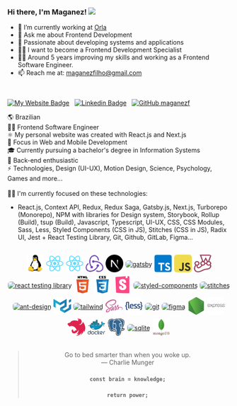 ### Hi there, I'm Maganez! <img src="https://media.giphy.com/media/hvRJCLFzcasrR4ia7z/giphy.gif" width="20px">

- 🔭 I’m currently working at [Orla]([https://www.orla.tech/)
- 💬 Ask me about Frontend Development
- 💟 Passionate about developing systems and applications
- 👨‍💻 I want to become a Frontend Development Specialist
- 👨‍💻 Around 5 years improving my skills and working as a Frontend Software Engineer.
- 📫 Reach me at: maganezfilho@gmail.com

</br>

[![My Website Badge](https://img.shields.io/badge/-My_Website-101d42?style=flat-square&logo=react&logoColor=white&link=http://maganezf-me.vercel.app/)](http://maganezf-me.vercel.app/)
&nbsp;
[![Linkedin Badge](https://img.shields.io/badge/-LinkedIn-blue?style=flat-square&logo=Linkedin&logoColor=white&link=https://www.linkedin.com/in/maganezf/)](https://www.linkedin.com/in/maganezf/)
&nbsp;
[![GitHub maganezf](https://img.shields.io/github/followers/maganezf?label=follow+me&style=social)](https://github.com/maganezf)

🌎 Brazilian <br/> 👨‍💻 Frontend Software Engineer <br/> ⚛ My personal website was
created with React.js and Next.js <br/> 🎯 Focus in Web and Mobile Development
<br/> 🎓 Currently pursuing a bachelor's degree in Information Systems <br/> 👀
Back-end enthusiastic <br/> ⚡ Technologies, Design (UI-UX), Motion Design,
Science, Psychology, Games and more...<br/> <br> 👨‍💻 I'm currently focused on
these technologies:

- React.js, Context API, Redux, Redux Saga, Gatsby.js, Next.js, Turborepo (Monorepo), NPM with libraries for Design system, Storybook, Rollup (Build), tsup (Build), Javascript, Typescript, UI-UX, CSS, CSS Modules, Sass, Less, Styled Components (CSS in JS), Stitches (CSS in JS), Radix UI, Jest + React Testing Library, Git, Github, GitLab, Figma...

<br/>

<div align="center" style="display: flex; flex-wrap: wrap; flex: 1; align-items: center; justify-content: center; flex-direction: row; gap: 5px">
      <a href="https://www.linux.org/" target="_blank">
       <img src="https://raw.githubusercontent.com/devicons/devicon/master/icons/linux/linux-original.svg" alt="linux" title='Linux' style="border-radius: 6px;" height="40"/>
      </a>
      <a href="https://reactjs.org/" target="_blank">
       <img src="https://raw.githubusercontent.com/devicons/devicon/master/icons/react/react-original.svg" alt="reactjs" title='React.js' style="border-radius: 6px;" height="40"/>
      </a>
      <a href="https://reactnative.dev/" target="_blank">
       <img src="https://raw.githubusercontent.com/devicons/devicon/master/icons/react/react-original.svg" alt="reactnative" title='React Native' style="border-radius: 6px;" height="40"/>
      </a>
      <a href="https://reactjs.org/" target="_blank">
       <img src="https://raw.githubusercontent.com/devicons/devicon/master/icons/redux/redux-original.svg" alt="reactjs" style="border-radius: 6px;" height="40"/>
      </a>
      <a href="https://nextjs.org/" target="_blank">
       <img src="https://raw.githubusercontent.com/devicons/devicon/master/icons/nextjs/nextjs-original.svg" alt="nextjs" title='Next.js' style="border-radius: 6px;" height="40"/>
      </a>
      <a href="https://www.gatsbyjs.com/" target="_blank">
       <img src="https://www.vectorlogo.zone/logos/gatsbyjs/gatsbyjs-icon.svg" alt="gatsby" title='Gatsby.js' style="border-radius: 6px;" height="40"/>
      </a>
      <a href="https://www.typescriptlang.org/" target="_blank">
       <img src="https://raw.githubusercontent.com/devicons/devicon/master/icons/typescript/typescript-original.svg" alt="typescript" title='Typescript' style="border-radius: 6px;" height="40"/>
      </a>
      <a href="https://developer.mozilla.org/en-US/docs/Web/JavaScript" target="_blank">
       <img src="https://raw.githubusercontent.com/github/explore/80688e429a7d4ef2fca1e82350fe8e3517d3494d/topics/javascript/javascript.png" alt="javascript" title='Javascript' style="border-radius: 6px;" height="40"/>
      </a>
			<a href="https://jestjs.io" target="_blank">
       <img src="https://raw.githubusercontent.com/devicons/devicon/master/icons/jest/jest-plain.svg" alt="jest" title='Jest' style="border-radius: 6px;" height="40"/>
      </a>
			<a href="https://testing-library.com/" target="_blank">
       <img src="https://vectorwiki.com/images/IcHYe__testing-library.svg" alt="react testing library" title='React Testing Library' style="border-radius: 6px;" height="40"/>
      </a>
      <a href="https://www.w3.org/html/" target="_blank">
       <img src="https://raw.githubusercontent.com/devicons/devicon/master/icons/html5/html5-original-wordmark.svg" alt="html5" title='HTML' style="border-radius: 6px;" height="40"/>
      </a>
      <a href="https://www.w3schools.com/css/" target="_blank">
       <img src="https://raw.githubusercontent.com/devicons/devicon/master/icons/css3/css3-original-wordmark.svg" alt="css3" title='CSS' style="border-radius: 6px;" height="40"/>
      </a>
			<a href="https://storybook.js.org/" target="_blank">
       <img src="https://raw.githubusercontent.com/devicons/devicon/master/icons/storybook/storybook-original.svg" alt="Storybook" title='Storybook' style="border-radius: 6px;" height="40"/>
      </a>
			<a href="https://styled-components.com/" target="_blank">
       <img src="https://raw.githubusercontent.com/styled-components/brand/master/styled-components.png" alt="styled-components" title='Styled components' style="border-radius: 6px;" height="40"/>
      </a>
			<a href="https://stitches.dev/" target="_blank">
       <img src="https://raw.githubusercontent.com/wappalyzer/wappalyzer/master/src/drivers/webextension/images/icons/Stitches.svg" alt="stitches" title='Stitches' style="border-radius: 6px;" height="40"/>
      </a>
      <a href="https://getbootstrap.com" target="_blank">
       <img src="https://gw.alipayobjects.com/zos/rmsportal/KDpgvguMpGfqaHPjicRK.svg" alt="ant-design" title='Ant Design' style="border-radius: 6px;" height="40"/>
      <a href="https://getbootstrap.com" target="_blank">
       <img src="https://raw.githubusercontent.com/devicons/devicon/master/icons/materialui/materialui-original.svg" alt="material-ui" title='Material UI' style="border-radius: 6px;" height="40"/>
      <a href="https://tailwindcss.com/" target="_blank">
       <img src="https://www.vectorlogo.zone/logos/tailwindcss/tailwindcss-icon.svg" alt="tailwind" title='Tailwind CSS' style="border-radius: 6px;" height="40"/>
      </a>
      <a href="https://sass-lang.com" target="_blank">
       <img src="https://raw.githubusercontent.com/devicons/devicon/master/icons/sass/sass-original.svg" alt="sass" title='Sass/Scss' style="border-radius: 6px;" height="40"/>
      </a>
      <a href="https://lesscss.org/" target="_blank">
       <img src="https://raw.githubusercontent.com/devicons/devicon/master/icons/less/less-plain-wordmark.svg" alt="less" title='Less' style="border-radius: 6px;" height="40"/>
      </a>
      </a>
      <a href="https://git-scm.com/" target="_blank">
       <img src="https://www.vectorlogo.zone/logos/git-scm/git-scm-icon.svg" title='Git' alt="git" style="border-radius: 6px;" height="40"/>
      </a>
      <a href="https://www.figma.com/" target="_blank">
       <img src="https://www.vectorlogo.zone/logos/figma/figma-icon.svg" title='Figma' alt="figma" style="border-radius: 6px;" height="40"/>
      </a>
      <a href="https://nodejs.org/" target="_blank">
       <img src="https://raw.githubusercontent.com/devicons/devicon/master/icons/nodejs/nodejs-original.svg" alt="nodejs" title='Node.js' style="border-radius: 6px;" height="40"/>
      </a>
			<a href="https://expressjs.com" target="_blank">
       <img src="https://raw.githubusercontent.com/devicons/devicon/master/icons/express/express-original-wordmark.svg" alt="express" title='Express' style="border-radius: 6px;" height="40"/>
      </a>
      <a href="https://nestjs.com/" target="_blank">
       <img src="https://raw.githubusercontent.com/devicons/devicon/master/icons/nestjs/nestjs-plain.svg" alt="nestjs" title='Nest.js' style="border-radius: 6px;" height="40"/>
      </a>
      <a href="https://www.docker.com/" target="_blank">
       <img src="https://raw.githubusercontent.com/devicons/devicon/master/icons/docker/docker-original-wordmark.svg" alt="docker" title='Docker' style="border-radius: 6px;" height="40"/>
      </a>
			<a href="https://www.postgresql.org/" target="_blank">
       <img src="https://raw.githubusercontent.com/devicons/devicon/master/icons/postgresql/postgresql-original.svg" alt="postgresql" title='PostgreSQL' style="border-radius: 6px;" height="40"/>
      </a>
      <a href="https://www.sqlite.org/" target="_blank">
       <img src="https://www.vectorlogo.zone/logos/sqlite/sqlite-icon.svg" alt="sqlite" title='SQLite' style="border-radius: 6px;" height="40"/>
      </a>
      <a href="https://www.mongodb.com/" target="_blank">
       <img src="https://raw.githubusercontent.com/devicons/devicon/master/icons/mongodb/mongodb-original-wordmark.svg" alt="mongodb" title='MongoDB' style="border-radius: 6px;" height="40"/>
      </a>
</div>

</br>

> <div align="center" text-align='center'>
>  <p align="center" text-align='center'>
>   Go to bed smarter than when you woke up. <br/>
>   — Charlie Munger
>  </p>
>
> #### `const brain = knowledge;`
>
> #### `return power;`
>
> </div>

<!-- >  <img src='https://media.giphy.com/media/ijxKTF6iE4K4M/giphy.gif' width='200px'/> -->

<!-- Here are some ideas to get you started:

- 🌱 I’m currently learning ...
- 👯 I’m looking to collaborate on ...
- 🤔 I’m looking for help with ...
- 😄 Pronouns: ... -->
